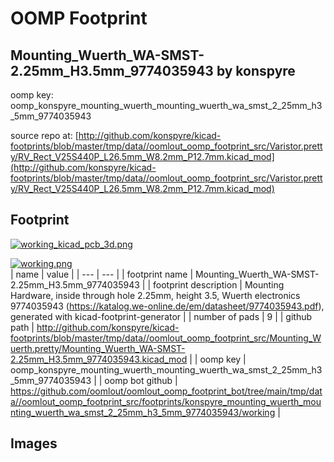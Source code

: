 # OOMP Footprint  
## Mounting_Wuerth_WA-SMST-2.25mm_H3.5mm_9774035943  by konspyre  
  
oomp key: oomp_konspyre_mounting_wuerth_mounting_wuerth_wa_smst_2_25mm_h3_5mm_9774035943  
  
source repo at: [http://github.com/konspyre/kicad-footprints/blob/master/tmp/data//oomlout_oomp_footprint_src/Varistor.pretty/RV_Rect_V25S440P_L26.5mm_W8.2mm_P12.7mm.kicad_mod](http://github.com/konspyre/kicad-footprints/blob/master/tmp/data//oomlout_oomp_footprint_src/Varistor.pretty/RV_Rect_V25S440P_L26.5mm_W8.2mm_P12.7mm.kicad_mod)  
## Footprint  
  
[![working_kicad_pcb_3d.png](working_kicad_pcb_3d_600.png)](working_kicad_pcb_3d.png)  
  
[![working.png](working_600.png)](working.png)  
| name | value | 
| --- | --- | 
| footprint name | Mounting_Wuerth_WA-SMST-2.25mm_H3.5mm_9774035943 | 
| footprint description | Mounting Hardware, inside through hole 2.25mm, height 3.5, Wuerth electronics 9774035943 (https://katalog.we-online.de/em/datasheet/9774035943.pdf), generated with kicad-footprint-generator | 
| number of pads | 9 | 
| github path | http://github.com/konspyre/kicad-footprints/blob/master/tmp/data//oomlout_oomp_footprint_src/Mounting_Wuerth.pretty/Mounting_Wuerth_WA-SMST-2.25mm_H3.5mm_9774035943.kicad_mod | 
| oomp key | oomp_konspyre_mounting_wuerth_mounting_wuerth_wa_smst_2_25mm_h3_5mm_9774035943 | 
| oomp bot github | https://github.com/oomlout/oomlout_oomp_footprint_bot/tree/main/tmp/data//oomlout_oomp_footprint_src/footprints/konspyre_mounting_wuerth_mounting_wuerth_wa_smst_2_25mm_h3_5mm_9774035943/working | 
## Images  
